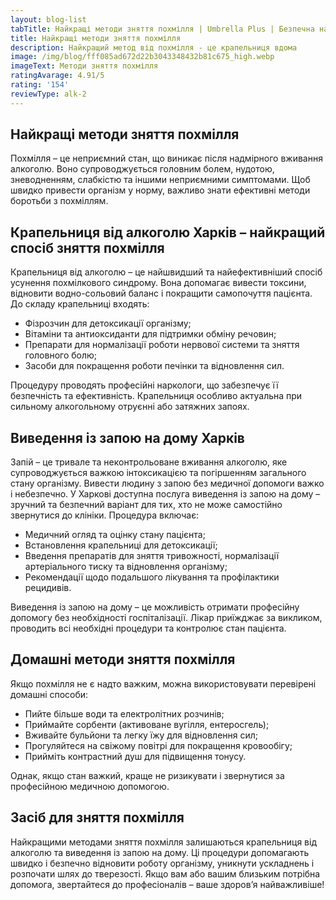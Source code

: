 ```yaml
---
layout: blog-list
tabTitle: Найкращі методи зняття похмілля | Umbrella Plus | Безпечна наркологія
title: Найкращі методи зняття похмілля
description: Найкращий метод від похмілля - це крапельниця вдома
image: /img/blog/fff085ad672d22b3043348432b81c675_high.webp
imageText: Методи зняття похмілля
ratingAvarage: 4.91/5
rating: '154'
reviewType: alk-2
---
```


## Найкращі методи зняття похмілля

Похмілля – це неприємний стан, що виникає після надмірного вживання алкоголю. Воно супроводжується головним болем, нудотою, зневодненням, слабкістю та іншими неприємними симптомами. Щоб швидко привести організм у норму, важливо знати ефективні методи боротьби з похміллям.

## Крапельниця від алкоголю Харків – найкращий спосіб зняття похмілля

Крапельниця від алкоголю – це найшвидший та найефективніший спосіб усунення похмілкового синдрому. Вона допомагає вивести токсини, відновити водно-сольовий баланс і покращити самопочуття пацієнта. До складу крапельниці входять:

* Фізрозчин для детоксикації організму;
* Вітаміни та антиоксиданти для підтримки обміну речовин;
* Препарати для нормалізації роботи нервової системи та зняття головного болю;
* Засоби для покращення роботи печінки та відновлення сил.

Процедуру проводять професійні наркологи, що забезпечує її безпечність та ефективність. Крапельниця особливо актуальна при сильному алкогольному отруєнні або затяжних запоях.

## Виведення із запою на дому Харків

Запій – це тривале та неконтрольоване вживання алкоголю, яке супроводжується важкою інтоксикацією та погіршенням загального стану організму. Вивести людину з запою без медичної допомоги важко і небезпечно. У Харкові доступна послуга виведення із запою на дому – зручний та безпечний варіант для тих, хто не може самостійно звернутися до клініки.
Процедура включає:

* Медичний огляд та оцінку стану пацієнта;
* Встановлення крапельниці для детоксикації;
* Введення препаратів для зняття тривожності, нормалізації артеріального тиску та відновлення організму;
* Рекомендації щодо подальшого лікування та профілактики рецидивів.

Виведення із запою на дому – це можливість отримати професійну допомогу без необхідності госпіталізації. Лікар приїжджає за викликом, проводить всі необхідні процедури та контролює стан пацієнта.

## Домашні методи зняття похмілля

Якщо похмілля не є надто важким, можна використовувати перевірені домашні способи:

* Пийте більше води та електролітних розчинів;
* Приймайте сорбенти (активоване вугілля, ентеросгель);
* Вживайте бульйони та легку їжу для відновлення сил;
* Прогуляйтеся на свіжому повітрі для покращення кровообігу;
* Прийміть контрастний душ для підвищення тонусу.

Однак, якщо стан важкий, краще не ризикувати і звернутися за професійною медичною допомогою.

## Засіб для зняття похмілля

Найкращими методами зняття похмілля залишаються крапельниця від алкоголю та виведення із запою на дому. Ці процедури допомагають швидко і безпечно відновити роботу організму, уникнути ускладнень і розпочати шлях до тверезості. Якщо вам або вашим близьким потрібна допомога, звертайтеся до професіоналів – ваше здоров’я найважливіше!
